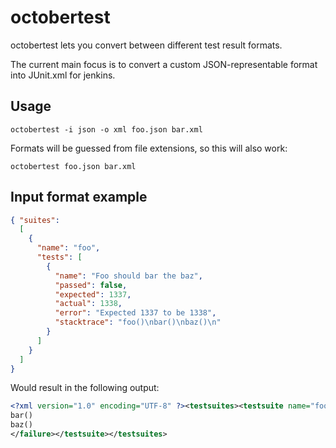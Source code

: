 # octobertest

octobertest lets you convert between different test result formats.

The current main focus is to convert a custom JSON-representable format
into JUnit.xml for jenkins.

## Usage

    octobertest -i json -o xml foo.json bar.xml

Formats will be guessed from file extensions, so this will also work:

    octobertest foo.json bar.xml

## Input format example

~~~ json
{ "suites":
  [
    {
      "name": "foo",
      "tests": [
        {
          "name": "Foo should bar the baz",
          "passed": false,
          "expected": 1337,
          "actual": 1338,
          "error": "Expected 1337 to be 1338",
          "stacktrace": "foo()\nbar()\nbaz()\n"
        }
      ]
    }
  ]
}
~~~

Would result in the following output:

~~~ xml
<?xml version="1.0" encoding="UTF-8" ?><testsuites><testsuite name="foo"><testcase name="Foo should bar the baz"><failure message="Expected 1337 to be 1338">foo()
bar()
baz()
</failure></testsuite></testsuites>
~~~